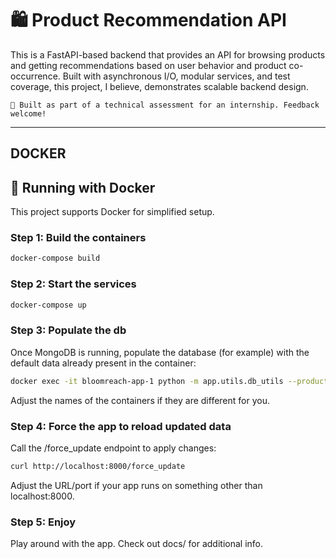 # 🛍️ Product Recommendation API

This is a FastAPI-based backend that provides an API for browsing products and getting recommendations based on user behavior and product co-occurrence. Built with asynchronous I/O, modular services, and test coverage, this project, I believe, demonstrates scalable backend design.

    🧪 Built as part of a technical assessment for an internship. Feedback welcome!

---

## DOCKER 

## 🐳 Running with Docker

This project supports Docker for simplified setup.

### Step 1: Build the containers

```bash
docker-compose build
```
### Step 2: Start the services
```bash
docker-compose up
```

### Step 3: Populate the db
Once MongoDB is running, populate the database (for example) with the default data already present in the container:

```bash
docker exec -it bloomreach-app-1 python -m app.utils.db_utils --products data/catalog.json --events data/events.json
```
Adjust the names of the containers if they are different for you.

### Step 4: Force the app to reload updated data
Call the /force_update endpoint to apply changes:
```bash
curl http://localhost:8000/force_update
```
Adjust the URL/port if your app runs on something other than localhost:8000.

### Step 5: Enjoy
Play around with the app. Check out docs/ for additional info.
